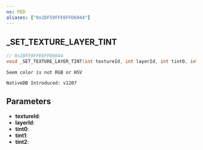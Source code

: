```yaml
---
ns: PED
aliases: ["0x2DF59FFE6FFD6044"]
---
```

## _SET_TEXTURE_LAYER_TINT

```c
// 0x2DF59FFE6FFD6044
void _SET_TEXTURE_LAYER_TINT(int textureId, int layerId, int tint0, int tint1, int tint2);
```

```
Seem color is not RGB or HSV

NativeDB Introduced: v1207
```

## Parameters
* **textureId**:
* **layerId**:
* **tint0**:
* **tint1**:
* **tint2**:
